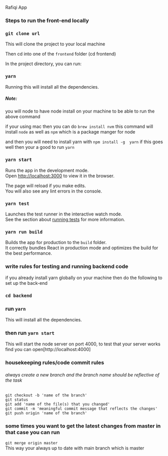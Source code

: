 Rafiqi App


### Steps to run the front-end locally 

### `git clone url`
This will clone the project to your local machine

Then cd into one of the   `frontend` folder (cd frontend)

In the project directory, you can run:
### `yarn` 
Running this will install all the dependencies.<br>
##### Note:
you will node to have node install on your machine to be able to run the above command <br>


if your using mac then you can do `brew install nvm` this command will install `node` as well as `npm` which is a package manger for node <br>

and then you will need to  install yarn  with `npm install -g  yarn` if this goes well then your a good to run `yarn` <br>


### `yarn start`

Runs the app in the development mode.<br>
Open [http://localhost:3000](http://localhost:3000) to view it in the browser.

The page will reload if you make edits.<br>
You will also see any lint errors in the console.

### `yarn test`

Launches the test runner in the interactive watch mode.<br>
See the section about [running tests](https://facebook.github.io/create-react-app/docs/running-tests) for more information.

### `yarn run build`

Builds the app for production to the `build` folder.<br>
It correctly bundles React in production mode and optimizes the build for the best performance.


### write rules for testing and running backend code

if you already install yarn globally on your machine then do the following to set up the back-end

### `cd backend`

### run `yarn` 
This will install all the dependencies.

### then run `yarn start` 

This will start the node server on port 4000, to test that your server works find you can open[http://localhost:4000]


### housekeeping rules/code commit rules
###### always create a new branch and the branch name should be reflective of the task
`git checkout -b 'name of the branch' `<br>
`git status` <br>
`git add 'name of the file(s) that you changed'` <br>
`git commit -m 'meaningful commit message that reflects the changes'` <br>
`git push origin 'name of the branch'` <br>
### some times you want to get the latest changes from master in that case you can run 
`git merge origin master` <br>
This way your always up to date with main branch which is master


